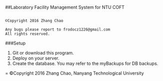 ##Laboratory Facility Management System for NTU COFT

```

©Copyright 2016 Zhang Chao

Any bugs please report to frodocz1226@gmail.com
All rights reserved.

```

###Setup
1. Git or download this program.
2. Deploy on your server.
3. Create the database. You may refer to the myBackups for DB backups.

=
©Copyright 2016 Zhang Chao, Nanyang Technological University
